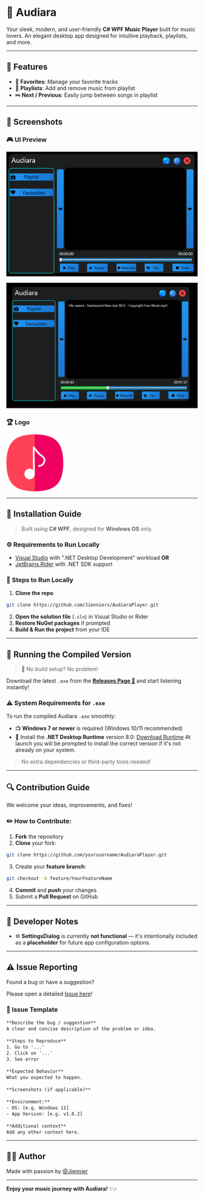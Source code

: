 # 🎵 Audiara

Your sleek, modern, and user-friendly **C# WPF Music Player** built for music lovers. An elegant desktop app designed for intuitive playback, playlists, and more.

---

## 🎤 Features

* 💟 **Favorites**: Manage your favorite tracks
* 📝 **Playlists**: Add and remove music from playlist
* ⏭️ **Next / Previous**: Easily jump between songs in playlist

---

## 🎨 Screenshots

### 🎮 UI Preview

![Screenshot1](https://github.com/Jienniers/AudiaraPlayer/blob/main/Images/Screenshot/Screenshots1.png)

![Screenshot2](https://github.com/Jienniers/AudiaraPlayer/blob/main/Images/Screenshot/Screenshot2.png)

### 🏆 Logo

<img src="https://github.com/Jienniers/AudiaraPlayer/blob/main/Images/Logo/Icon.png?raw=true" width="150"/>

---

## 🚀 Installation Guide

> Built using **C# WPF**, designed for **Windows OS** only.

### ⚙️ Requirements to Run Locally

* [Visual Studio](https://visualstudio.microsoft.com/) with ".NET Desktop Development" workload
  **OR**
* [JetBrains Rider](https://www.jetbrains.com/rider/) with .NET SDK support

### 🔄 Steps to Run Locally

1. **Clone the repo**

```bash
git clone https://github.com/Jienniers/AudiaraPlayer.git
```

2. **Open the solution file** (`.sln`) in Visual Studio or Rider
3. **Restore NuGet packages** if prompted
4. **Build & Run the project** from your IDE

---

## 🔧 Running the Compiled Version

> 📂 No build setup? No problem!

Download the latest `.exe` from the [**Releases Page 🔗**](https://github.com/Jienniers/AudiaraPlayer/releases) and start listening instantly!

### ⚠️ System Requirements for `.exe`

To run the compiled Audiara `.exe` smoothly:

* 📺 **Windows 7 or newer** is required (Windows 10/11 recommended)
* 🔗 Install the **.NET Desktop Runtime** version 8.0: [Download Runtime](https://dotnet.microsoft.com/en-us/download/dotnet/8.0)
  At launch you will be prompted to install the correct version if it's not already on your system.

> No extra dependencies or third-party tools needed!

---

## 🔍 Contribution Guide

We welcome your ideas, improvements, and fixes!

### ✏️ How to Contribute:

1. **Fork** the repository
2. **Clone** your fork:

```bash
git clone https://github.com/yourusername/AudiaraPlayer.git
```

3. Create your **feature branch**:

```bash
git checkout -b feature/YourFeatureName
```

4. **Commit** and **push** your changes
5. Submit a **Pull Request** on GitHub

---

## 🔐 Developer Notes

* ⚙️ **SettingsDialog** is currently **not functional** — it's intentionally included as a **placeholder** for future app configuration options.

---

## ⚠️ Issue Reporting

Found a bug or have a suggestion?

Please open a detailed [Issue here](https://github.com/Jienniers/AudiaraPlayer/issues)!

### 💼 Issue Template

```
**Describe the bug / suggestion**
A clear and concise description of the problem or idea.

**Steps to Reproduce**
1. Go to '...'
2. Click on '...'
3. See error

**Expected Behavior**
What you expected to happen.

**Screenshots (if applicable)**

**Environment:**
- OS: [e.g. Windows 11]
- App Version: [e.g. v1.0.2]

**Additional context**
Add any other context here.
```

---

## 👨‍💼 Author

Made with passion by [@Jiennier](https://github.com/Jienniers)

---

**Enjoy your music journey with Audiara!** ✨🎶
